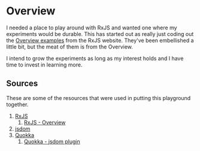 # Overview
I needed a place to play around with RxJS and wanted one where my experiments would be durable. This has started out as really just coding out the [Overview examples](https://rxjs-dev.firebaseapp.com/guide/overview) from the RxJS website. They've been embellished a little bit, but the meat of them is from the Overview. 

I intend to grow the experiments as long as my interest holds and I have time to invest in learning more.

## Sources
These are some of the resources that were used in putting this playground together.

1. [RxJS](https://rxjs-dev.firebaseapp.com/)
    1. [RxJS - Overview](https://rxjs-dev.firebaseapp.com/guide/overview)
1. [jsdom](https://github.com/jsdom/jsdom)
1. [Quokka](https://quokkajs.com/)
    1. [Quokka - jsdom plugin](https://github.com/wallabyjs/jsdom-quokka-plugin)

